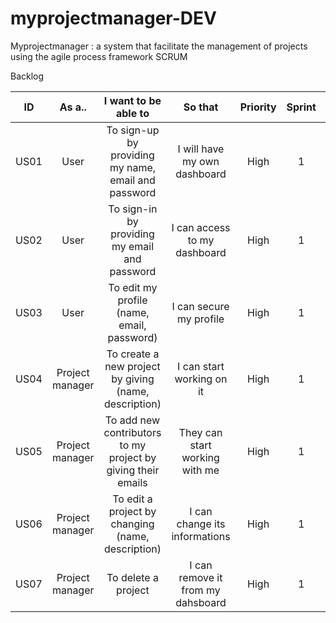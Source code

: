 # myprojectmanager-DEV
Myprojectmanager : a system that facilitate the management of projects using the agile process framework SCRUM  

Backlog

| ID | As a.. | I want to be able to | So that | Priority | Sprint | Status |
| :-: | :-: | :-: | :-: | :-: | :-: | :-: |
| US01 | User | To sign-up by providing my name, email and password  | I will have my own dashboard | High | 1 | TODO |
| US02 | User | To sign-in by providing my email and password  | I can access to my dashboard | High | 1 | TODO |
| US03 | User | To edit my profile (name, email, password)  | I can secure my profile | High | 1 | TODO |
| US04 | Project manager | To create a new project by giving (name, description) | I can start working on it | High | 1 | TODO |
| US05 | Project manager | To add new contributors to my project by giving their emails | They can start working with me | High | 1 | TODO |
| US06 | Project manager | To edit a project by changing (name, description) | I can change its informations | High | 1 | TODO |
| US07 | Project manager | To delete a project | I can remove it from my dahsboard | High | 1 | TODO |
